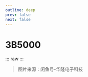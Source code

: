 ```yaml
---
outline: deep
prev: false
next: false
---
```

# 3B5000

::: raw
<ClientOnly>
    <ChipTables chips="3B5000" :fields="cpu_fields" />
</ClientOnly>
:::

> 图片来源：闲鱼号-华隆电子科技

<script setup>
    import ChipTables from "@/.vitepress/theme/components/ChipTables.vue"
    import cpu_fields from "@/.vitepress/theme/components/fields/cpu_fields.js"
</script>